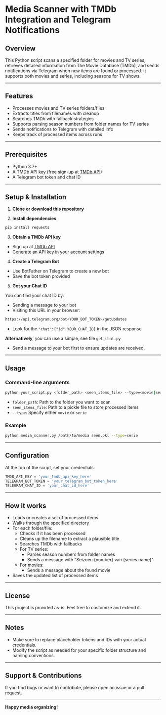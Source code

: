 # Media Scanner with TMDb Integration and Telegram Notifications

## Overview

This Python script scans a specified folder for movies and TV series, retrieves detailed information from The Movie Database (TMDb), and sends notifications via Telegram when new items are found or processed. It supports both movies and series, including seasons for TV shows.

---

## Features

- Processes movies and TV series folders/files
- Extracts titles from filenames with cleanup
- Searches TMDb with fallback strategies
- Supports parsing season numbers from folder names for TV series
- Sends notifications to Telegram with detailed info
- Keeps track of processed items across runs

---

## Prerequisites

- Python 3.7+
- A TMDb API key (free sign-up at [TMDb API](https://www.themoviedb.org/documentation/api))
- A Telegram bot token and chat ID

---

## Setup & Installation

1. **Clone or download this repository**

2. **Install dependencies**

```bash
pip install requests
```

3. **Obtain a TMDb API key**

- Sign up at [TMDb API](https://www.themoviedb.org/documentation/api)
- Generate an API key in your account settings

4. **Create a Telegram Bot**

- Use BotFather on Telegram to create a new bot
- Save the bot token provided

5. **Get your Chat ID**

You can find your chat ID by:

- Sending a message to your bot
- Visiting this URL in your browser:

```bash
https://api.telegram.org/bot<YOUR_BOT_TOKEN>/getUpdates
```

- Look for the `"chat":{"id":YOUR_CHAT_ID}` in the JSON response

**Alternatively**, you can use a simple, see file ``` get_chat.py ```

- Send a message to your bot first to ensure updates are received.

---

## Usage

### Command-line arguments

```bash
python your_script.py <folder_path> <seen_items_file> --type=<movie|serie>
```

- `folder_path`: Path to the folder you want to scan
- `seen_items_file`: Path to a pickle file to store processed items
- `--type`: Specify either `movie` or `serie`

### Example

```bash
python media_scanner.py /path/to/media seen.pkl --type=serie
```

---

## Configuration

At the top of the script, set your credentials:

```python
TMDB_API_KEY = 'your_tmdb_api_key_here'
TELEGRAM_BOT_TOKEN = 'your_telegram_bot_token_here'
TELEGRAM_CHAT_ID = 'your_chat_id_here'
```

---

## How it works

- Loads or creates a set of processed items
- Walks through the specified directory
- For each folder/file:
  - Checks if it has been processed
  - Cleans up the filename to extract a plausible title
  - Searches TMDb with fallbacks
  - For TV series:
    - Parses season numbers from folder names
    - Sends a message with "Seizoen {number} van {series name}"
  - For movies:
    - Sends a message about the found movie
- Saves the updated list of processed items

---

## License

This project is provided as-is. Feel free to customize and extend it.

---

## Notes

- Make sure to replace placeholder tokens and IDs with your actual credentials.
- Modify the script as needed for your specific folder structure and naming conventions.

---

## Support & Contributions

If you find bugs or want to contribute, please open an issue or a pull request.

---

**Happy media organizing!**
```
